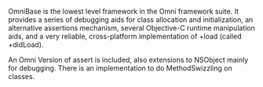

OmniBase is the lowest level framework in the Omni framework suite. It provides a series of debugging aids for class allocation and initialization, an alternative assertions mechanism, several Objective-C runtime manipulation aids, and a very reliable, cross-platform implementation of +load (called +didLoad).

An Omni Version of assert is included, also extensions to NSObject mainly for debugging. There is an implementation to do MethodSwizzling on classes.
